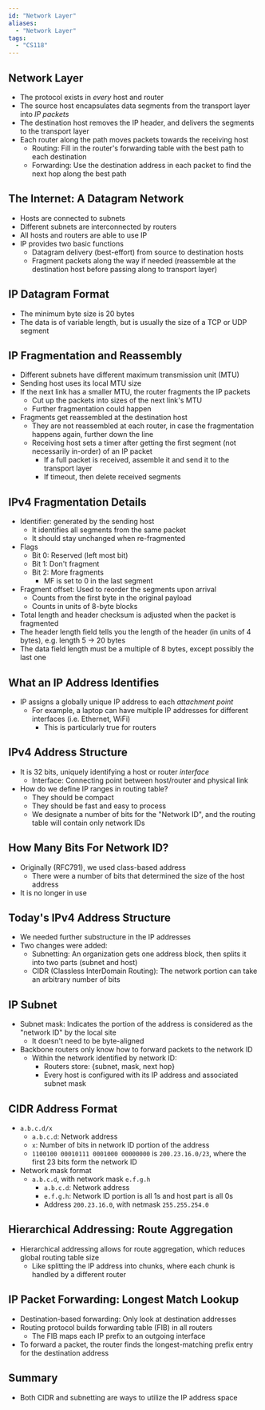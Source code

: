 ```yaml
---
id: "Network Layer"
aliases:
  - "Network Layer"
tags:
  - "CS118"
---
```


## Network Layer

- The protocol exists in _every_ host and router
- The source host encapsulates data segments from the transport layer into _IP
  packets_
- The destination host removes the IP header, and delivers the segments to the
  transport layer
- Each router along the path moves packets towards the receiving host
  - Routing: Fill in the router's forwarding table with the best path to each
    destination
  - Forwarding: Use the destination address in each packet to find the next hop
    along the best path

## The Internet: A Datagram Network

- Hosts are connected to subnets
- Different subnets are interconnected by routers
- All hosts and routers are able to use IP
- IP provides two basic functions
  - Datagram delivery (best-effort) from source to destination hosts
  - Fragment packets along the way if needed (reassemble at the destination host
    before passing along to transport layer)

## IP Datagram Format

- The minimum byte size is 20 bytes
- The data is of variable length, but is usually the size of a TCP or UDP
  segment

## IP Fragmentation and Reassembly

- Different subnets have different maximum transmission unit (MTU)
- Sending host uses its local MTU size
- If the next link has a smaller MTU, the router fragments the IP packets
  - Cut up the packets into sizes of the next link's MTU
  - Further fragmentation could happen
- Fragments get reassembled at the destination host
  - They are not reassembled at each router, in case the fragmentation happens
    again, further down the line
  - Receiving host sets a timer after getting the first segment (not necessarily
    in-order) of an IP packet
    - If a full packet is received, assemble it and send it to the transport
      layer
    - If timeout, then delete received segments

## IPv4 Fragmentation Details

- Identifier: generated by the sending host
  - It identifies all segments from the same packet
  - It should stay unchanged when re-fragmented
- Flags
  - Bit 0: Reserved (left most bit)
  - Bit 1: Don't fragment
  - Bit 2: More fragments
    - MF is set to 0 in the last segment
- Fragment offset: Used to reorder the segments upon arrival
  - Counts from the first byte in the original payload
  - Counts in units of 8-byte blocks
- Total length and header checksum is adjusted when the packet is fragmented
- The header length field tells you the length of the header (in units of 4
  bytes), e.g. length 5 → 20 bytes
- The data field length must be a multiple of 8 bytes, except possibly the last
  one

## What an IP Address Identifies

- IP assigns a globally unique IP address to each _attachment point_
  - For example, a laptop can have multiple IP addresses for different
    interfaces (i.e. Ethernet, WiFi)
    - This is particularly true for routers

## IPv4 Address Structure

- It is 32 bits, uniquely identifying a host or router _interface_
  - Interface: Connecting point between host/router and physical link
- How do we define IP ranges in routing table?
  - They should be compact
  - They should be fast and easy to process
  - We designate a number of bits for the "Network ID", and the routing table
    will contain only network IDs

## How Many Bits For Network ID?

- Originally (RFC791), we used class-based address
  - There were a number of bits that determined the size of the host address
- It is no longer in use

## Today's IPv4 Address Structure

- We needed further substructure in the IP addresses
- Two changes were added:
  - Subnetting: An organization gets one address block, then splits it into two
    parts (subnet and host)
  - CIDR (Classless InterDomain Routing): The network portion can take an
    arbitrary number of bits

## IP Subnet

- Subnet mask: Indicates the portion of the address is considered as the
  "network ID" by the local site
  - It doesn't need to be byte-aligned
- Backbone routers only know how to forward packets to the network ID
  - Within the network identified by network ID:
    - Routers store: {subnet, mask, next hop}
    - Every host is configured with its IP address and associated subnet mask

## CIDR Address Format

- `a.b.c.d/x`
  - `a.b.c.d`: Network address
  - `x`: Number of bits in network ID portion of the address
  - `1100100 00010111 0001000 00000000` is `200.23.16.0/23`, where the first 23
    bits form the network ID
- Network mask format
  - `a.b.c.d`, with network mask `e.f.g.h`
    - `a.b.c.d`: Network address
    - `e.f.g.h`: Network ID portion is all 1s and host part is all 0s
    - Address `200.23.16.0`, with netmask `255.255.254.0`

## Hierarchical Addressing: Route Aggregation

- Hierarchical addressing allows for route aggregation, which reduces global
  routing table size
  - Like splitting the IP address into chunks, where each chunk is handled by a
    different router

## IP Packet Forwarding: Longest Match Lookup

- Destination-based forwarding: Only look at destination addresses
- Routing protocol builds forwarding table (FIB) in all routers
  - The FIB maps each IP prefix to an outgoing interface
- To forward a packet, the router finds the longest-matching prefix entry for
  the destination address

## Summary

- Both CIDR and subnetting are ways to utilize the IP address space
